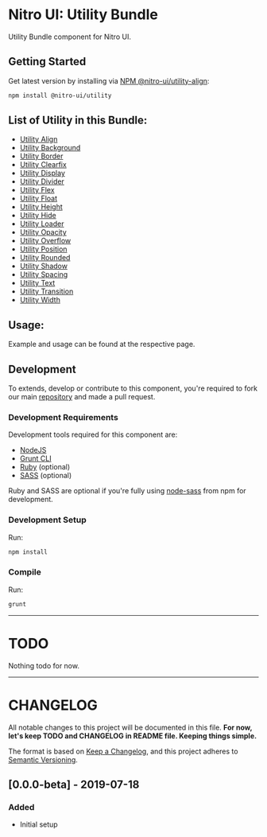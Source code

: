 # Nitro UI: Utility Bundle

Utility Bundle component for Nitro UI.

## Getting Started

Get latest version by installing via [NPM @nitro-ui/utility-align](https://www.npmjs.com/package/@nitro-ui/utility-align):

```sh
npm install @nitro-ui/utility
```



## List of Utility in this Bundle:
- [Utility Align](https://github.com/icarasia/nitro-ui/tree/master/packages/utility-align)
- [Utility Background](https://github.com/icarasia/nitro-ui/tree/master/packages/utility-background)
- [Utility Border](https://github.com/icarasia/nitro-ui/tree/master/packages/utility-border)
- [Utility Clearfix](https://github.com/icarasia/nitro-ui/tree/master/packages/utility-clearfix)
- [Utility Display](https://github.com/icarasia/nitro-ui/tree/master/packages/utility-display)
- [Utility Divider](https://github.com/icarasia/nitro-ui/tree/master/packages/utility-divider)
- [Utility Flex](https://github.com/icarasia/nitro-ui/tree/master/packages/utility-flex)
- [Utility Float](https://github.com/icarasia/nitro-ui/tree/master/packages/utility-float)
- [Utility Height](https://github.com/icarasia/nitro-ui/tree/master/packages/utility-height)
- [Utility Hide](https://github.com/icarasia/nitro-ui/tree/master/packages/utility-hide)
- [Utility Loader](https://github.com/icarasia/nitro-ui/tree/master/packages/utility-loader)
- [Utility Opacity](https://github.com/icarasia/nitro-ui/tree/master/packages/utility-opacity)
- [Utility Overflow](https://github.com/icarasia/nitro-ui/tree/master/packages/utility-overflow)
- [Utility Position](https://github.com/icarasia/nitro-ui/tree/master/packages/utility-position)
- [Utility Rounded](https://github.com/icarasia/nitro-ui/tree/master/packages/utility-rounded)
- [Utility Shadow](https://github.com/icarasia/nitro-ui/tree/master/packages/utility-shadow)
- [Utility Spacing](https://github.com/icarasia/nitro-ui/tree/master/packages/utility-spacing)
- [Utility Text](https://github.com/icarasia/nitro-ui/tree/master/packages/utility-text)
- [Utility Transition](https://github.com/icarasia/nitro-ui/tree/master/packages/utility-transition)
- [Utility Width](https://github.com/icarasia/nitro-ui/tree/master/packages/utility-width)

## Usage:

Example and usage can be found at the respective page.

## Development

To extends, develop or contribute to this component, you're required to fork our main [repository](https://github.com/icarasia/nitro-ui) and made a pull request.

### Development Requirements

Development tools required for this component are:

- [NodeJS](https://nodejs.org/en/)
- [Grunt CLI](https://gruntjs.com)
- [Ruby](https://www.ruby-lang.org/en/) (optional)
- [SASS](https://sass-lang.com) (optional)

Ruby and SASS are optional if you're fully using [node-sass](https://github.com/sass/node-sass) from npm for development.

### Development Setup

Run:

```sh
npm install
```

### Compile

Run:

```sh
grunt
```
---

# TODO

Nothing todo for now.

---

# CHANGELOG

All notable changes to this project will be documented in this file. **For now, let's keep TODO and CHANGELOG in README file. Keeping things simple.**

The format is based on [Keep a Changelog](https://keepachangelog.com/en/1.0.0/),
and this project adheres to [Semantic Versioning](https://semver.org/spec/v2.0.0.html).

## [0.0.0-beta] - 2019-07-18
### Added
- Initial setup
